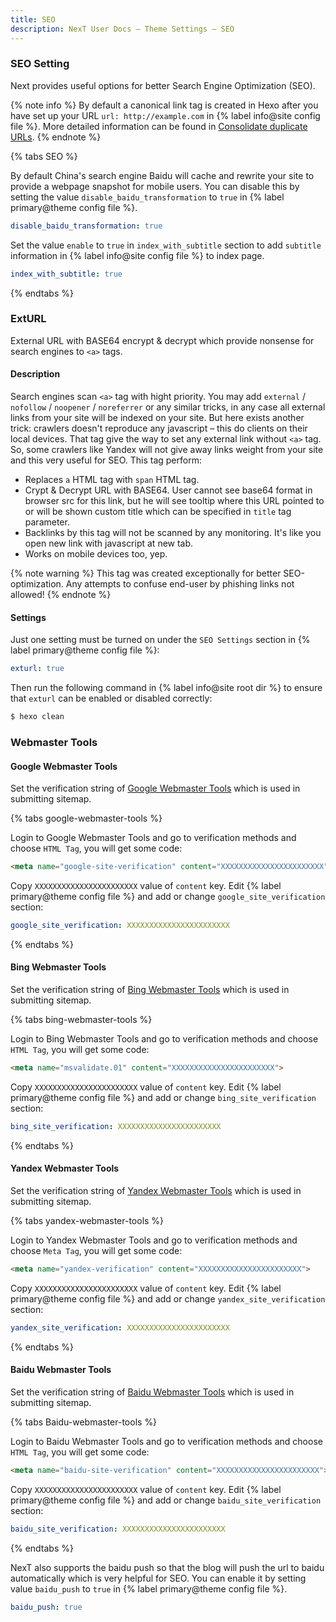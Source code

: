 ```yaml
---
title: SEO
description: NexT User Docs – Theme Settings – SEO
---
```


### SEO Setting

Next provides useful options for better Search Engine Optimization (SEO).

{% note info %}
By default a canonical link tag is created in Hexo after you have set up your URL `url: http://example.com` in {% label info@site config file %}. More detailed information can be found in [Consolidate duplicate URLs](https://support.google.com/webmasters/answer/139066).
{% endnote %}

{% tabs SEO %}
<!-- tab <code>disable_baidu_transformation</code> -->
By default China's search engine Baidu will cache and rewrite your site to provide a webpage snapshot for mobile users. You can disable this by setting the value `disable_baidu_transformation` to `true` in {% label primary@theme config file %}.

```yml next/_config.yml
disable_baidu_transformation: true
```
<!-- endtab -->

<!-- tab <code>index_with_subtitle</code> -->
Set the value `enable` to `true` in `index_with_subtitle` section to add `subtitle` information in {% label info@site config file %} to index page.

```yml next/_config.yml
index_with_subtitle: true
```
<!-- endtab -->

{% endtabs %}

### ExtURL

External URL with BASE64 encrypt & decrypt which provide nonsense for search engines to `<a>` tags.

#### Description

Search engines scan `<a>` tag with hight priority. You may add `external` / `nofollow` / `noopener` / `noreferrer` or any similar tricks, in any case all external links from your site will be indexed on your site. But here exists another trick: crawlers doesn't reproduce any javascript – this do clients on their local devices.
That tag give the way to set any external link without `<a>` tag. So, some crawlers like Yandex will not give away links weight from your site and this very useful for SEO. This tag perform:

* Replaces `a` HTML tag with `span` HTML tag.
* Crypt & Decrypt URL with BASE64. User cannot see base64 format in browser src for this link, but he will see tooltip where this URL pointed to or will be shown custom title which can be specified in `title` tag parameter.
* Backlinks by this tag will not be scanned by any monitoring. It's like you open new link with javascript at new tab.
* Works on mobile devices too, yep.

{% note warning %}
This tag was created exceptionally for better SEO-optimization. Any attempts to confuse end-user by phishing links not allowed!
{% endnote %}

#### Settings

Just one setting must be turned on under the `SEO Settings` section in {% label primary@theme config file %}:

```yml next/_config.yml
exturl: true
```

Then run the following command in {% label info@site root dir %} to ensure that `exturl` can be enabled or disabled correctly:
```bash
$ hexo clean
```

### Webmaster Tools

#### Google Webmaster Tools

Set the verification string of [Google Webmaster Tools](https://developers.google.com/search) which is used in submitting sitemap.

{% tabs google-webmaster-tools %}
<!-- tab Get Verification Code → -->
Login to Google Webmaster Tools and go to verification methods and choose `HTML Tag`, you will get some code:
```html
<meta name="google-site-verification" content="XXXXXXXXXXXXXXXXXXXXXXX">
```
<!-- endtab -->

<!-- tab NexT Config -->
Copy `XXXXXXXXXXXXXXXXXXXXXXX` value of `content` key.
Edit {% label primary@theme config file %} and add or change `google_site_verification` section:
```yml next/_config.yml
google_site_verification: XXXXXXXXXXXXXXXXXXXXXXX
```
<!-- endtab -->
{% endtabs %}

#### Bing Webmaster Tools

Set the verification string of [Bing Webmaster Tools](https://www.bing.com/webmasters) which is used in submitting sitemap.

{% tabs bing-webmaster-tools %}
<!-- tab Get Verification Code → -->
Login to Bing Webmaster Tools and go to verification methods and choose `HTML Tag`, you will get some code:
```html
<meta name="msvalidate.01" content="XXXXXXXXXXXXXXXXXXXXXXX">
```
<!-- endtab -->

<!-- tab NexT Config -->
Copy `XXXXXXXXXXXXXXXXXXXXXXX` value of `content` key.
Edit {% label primary@theme config file %} and add or change `bing_site_verification` section:
```yml next/_config.yml
bing_site_verification: XXXXXXXXXXXXXXXXXXXXXXX
```
<!-- endtab -->
{% endtabs %}

#### Yandex Webmaster Tools

Set the verification string of [Yandex Webmaster Tools](https://webmaster.yandex.ru/) which is used in submitting sitemap.

{% tabs yandex-webmaster-tools %}
<!-- tab Get Verification Code → -->
Login to Yandex Webmaster Tools and go to verification methods and choose `Meta Tag`, you will get some code:
```html
<meta name="yandex-verification" content="XXXXXXXXXXXXXXXXXXXXXXX">
```
<!-- endtab -->

<!-- tab NexT Config -->
Copy `XXXXXXXXXXXXXXXXXXXXXXX` value of `content` key.
Edit {% label primary@theme config file %} and add or change `yandex_site_verification` section:
```yml next/_config.yml
yandex_site_verification: XXXXXXXXXXXXXXXXXXXXXXX
```
<!-- endtab -->
{% endtabs %}

#### Baidu Webmaster Tools

Set the verification string of [Baidu Webmaster Tools](https://ziyuan.baidu.com/site/) which is used in submitting sitemap.

{% tabs Baidu-webmaster-tools %}
<!-- tab Get Verification Code → -->
Login to Baidu Webmaster Tools and go to verification methods and choose `HTML Tag`, you will get some code:
```html
<meta name="baidu-site-verification" content="XXXXXXXXXXXXXXXXXXXXXXX">
```
<!-- endtab -->

<!-- tab NexT Config -->
Copy `XXXXXXXXXXXXXXXXXXXXXXX` value of `content` key.
Edit {% label primary@theme config file %} and add or change `baidu_site_verification` section:
```yml next/_config.yml
baidu_site_verification: XXXXXXXXXXXXXXXXXXXXXXX
```
<!-- endtab -->
{% endtabs %}

NexT also supports the baidu push so that the blog will push the url to baidu automatically which is very helpful for SEO. You can enable it by setting value `baidu_push` to `true` in {% label primary@theme config file %}.

```yml next/_config.yml
baidu_push: true
```
